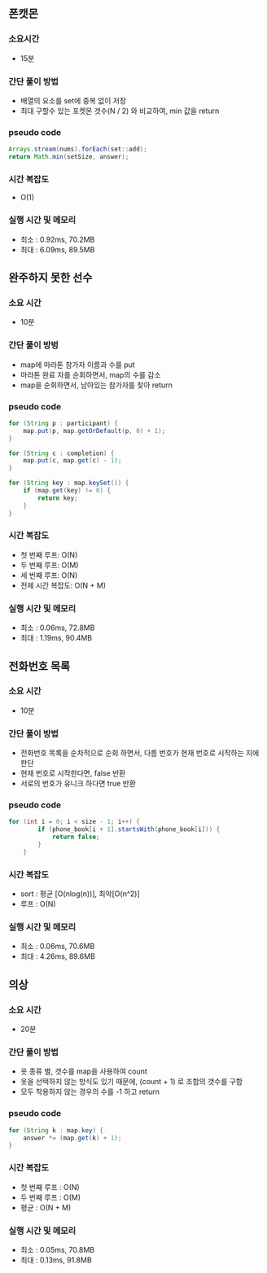 ## 폰캣몬

### 소요시간
- 15분

### 간단 풀이 방법
- 배열의 요소를 set에 중복 없이 저장
- 최대 구할수 있는 포켓몬 갯수(N / 2) 와 비교하여, min 값을 return

### pseudo code
```java
Arrays.stream(nums).forEach(set::add);
return Math.min(setSize, answer);
```

### 시간 복잡도
- O(1)

### 실행 시간 및 메모리
- 최소 : 0.92ms, 70.2MB
- 최대 : 6.09ms, 89.5MB

## 완주하지 못한 선수

### 소요 시간
- 10분

### 간단 풀이 방벙
- map에 마라톤 참가자 이름과 수를 put
- 마라톤 완료 자를 순회하면서, map의 수를 감소
- map을 순회하면서, 남아있는 참가자를 찾아 return

### pseudo code
```java
for (String p : participant) {
    map.put(p, map.getOrDefault(p, 0) + 1);
}

for (String c : completion) {
    map.put(c, map.get(c) - 1);
}

for (String key : map.keySet()) {
    if (map.get(key) != 0) {
        return key;
    }
}
```

### 시간 복잡도
- 첫 번째 루프: O(N)
- 두 번째 루프: O(M)
- 세 번째 루프: O(N)
- 전체 시간 복잡도: O(N + M)

### 실행 시간 및 메모리
- 최소 : 0.06ms, 72.8MB
- 최대 : 1.19ms, 90.4MB


## 전화번호 목록

### 소요 시간
- 10분

### 간단 풀이 방법
- 전화번호 목록을 순차적으로 순회 하면서, 다름 번호가 현재 번호로 시작하는 지에 판단
- 현재 번호로 시작한다면, false 반환
- 서로의 번호가 유니크 하다면 true 반환

### pseudo code
```java
for (int i = 0; i < size - 1; i++) {
        if (phone_book[i + 1].startsWith(phone_book[i])) {
            return false;
        }
    }
```

### 시간 복잡도
- sort : 평균 [O(nlog(n))], 최악[O(n^2)]
- 루프 : O(N)

### 실행 시간 및 메모리
- 최소 : 0.06ms, 70.6MB
- 최대 : 4.26ms, 89.6MB

## 의상 

### 소요 시간
- 20분

### 간단 풀이 방법
- 옷 종류 별, 갯수를 map을 사용하여 count
- 옷을 선택하지 않는 방식도 있기 때문에, (count + 1) 로 조합의 갯수를 구함
- 모두 착용하지 않는 경우의 수를 -1 하고 return

### pseudo code
```java
for (String k : map.key) {
    answer *= (map.get(k) + 1);
}
```

### 시간 복잡도
- 첫 번째 루프 : O(N)
- 두 번째 루프 : O(M)
- 평균 : O(N + M)

### 실행 시간 및 메모리
- 최소 : 0.05ms, 70.8MB
- 최대 : 0.13ms, 91.8MB
